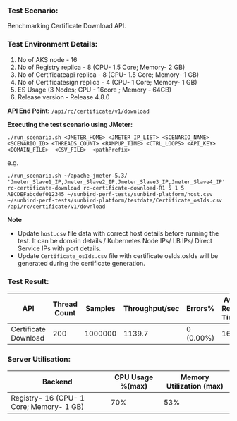 ### Test Scenario:

Benchmarking Certificate Download API.

### Test Environment Details:
1. No of AKS node - 16
2. No of Registry replica - 8 (CPU- 1.5 Core; Memory- 2 GB)
3. No of Certificateapi replica - 8 (CPU- 1.5 Core; Memory- 1 GB)
4. No of Certificatesign  replica - 4 (CPU- 1 Core; Memory- 1 GB)
5. ES Usage (3 Nodes; CPU - 16core ; Memory -  64GB)
6. Release version - Release 4.8.0


**API End Point:** 
`/api/rc/certificate/v1/download`

**Executing the test scenario using JMeter:**

```./run_scenario.sh <JMETER_HOME> <JMETER_IP_LIST> <SCENARIO_NAME> <SCENARIO_ID> <THREADS_COUNT> <RAMPUP_TIME> <CTRL_LOOPS> <API_KEY> <DOMAIN_FILE>  <CSV_FILE>  <pathPrefix>```

e.g.

```./run_scenario.sh ~/apache-jmeter-5.3/ 'Jmeter_Slave1_IP,Jmeter_Slave2_IP,Jmeter_Slave3_IP,Jmeter_Slave4_IP' rc-certificate-download rc-certificate-download-R1 5 1 5 ABCDEFabcdef012345 ~/sunbird-perf-tests/sunbird-platform/host.csv ~/sunbird-perf-tests/sunbird-platform/testdata/Certificate_osIds.csv /api/rc/certificate/v1/download ```

**Note**
- Update `host.csv` file data with correct host details before running the test. It can be domain details / Kubernetes Node IPs/ LB IPs/ Direct Service IPs with port details.
- Update `Certificate_osIds.csv` file with certificate osIds.osIds will be generated during the certificate generation.

### Test Result:


| API           | Thread Count  | Samples  | Throughput/sec  | Errors%   |Avg Resp Time  |   95th pct  |  99th pct   |
| ------------- | ------------- | -------- | --------- | --------------- |---------------|-------------|-------------|
|   Certificate Download |   200        |  1000000  |1139.7 |     0 (0.00%)    | 168          |  602     |  1197.95    |

### Server Utilisation: 
| Backend          | CPU Usage %(max) | Memory Utilization (max) |
| ------------- | ------------- |------------- |
|Registry- 16 (CPU- 1 Core; Memory- 1 GB)|70%|53%|
